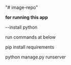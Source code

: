 "# image-repo" 

**for running this app**

--install python 

run commands at below

pip install requirements

python manage.py runserver
